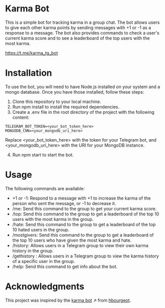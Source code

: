 # Karma Bot

This is a simple bot for tracking karma in a group chat. The bot allows users to give each other karma points by sending messages with +1 or -1 as a response to a message. The bot also provides commands to check a user's current karma score and to see a leaderboard of the top users with the most karma.

https://t.me/karma_tg_bot

# Installation

To use the bot, you will need to have Node.js installed on your system and a mongo database. Once you have those installed, follow these steps:

1. Clone this repository to your local machine.
2. Run npm install to install the required dependencies.
3. Create a .env file in the root directory of the project with the following content:

```
TELEGRAM_BOT_TOKEN=<your_bot_token_here>
MONGODB_CNN=<your_mongodb_uri_here>
```

Replace <your_bot_token_here> with the token for your Telegram bot, and <your_mongodb_uri_here> with the URI for your MongoDB instance.

4. Run npm start to start the bot.

# Usage

The following commands are available:

- +1 or -1: Respond to a message with +1 to increase the karma of the person who sent the message, or -1 to decrease it.
- /me: Send this command to the group to get your current karma score.
- /top: Send this command to the group to get a leaderboard of the top 10 users with the most karma in the group.
- /hate: Send this command to the group to get a leaderboard of the top 10 hated users in the group.
- /mostgivers: Send this command to the group to get a leaderboard of the top 10 users who have given the most karma and hate.
- /history: Allows users in a Telegram group to view their own karma history in the group.
- /gethistory <name or username>: Allows users in a Telegram group to view the karma history of a specific user in the group.
- /help: Send this command to get info about the bot.

# Acknowledgments

This project was inspired by the [karma bot](https://github.com/hbourgeot/karmagobot) ↗ from [hbourgeot](https://github.com/hbourgeot).
